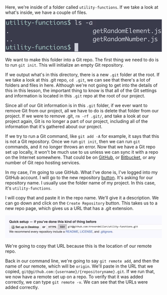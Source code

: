 Here, we're inside of a folder called `utility-functions`. If we take a look at what's inside, we have a couple of files. 

![Files inside of utility functions](../images/misc-practical-git-create-local-repos-with-git-init-files-inside-utility-functions.png)

We want to make this folder into a Git repo. The first thing we need to do is to run `git init`. This will initialize an empty Git repository.

If we output what's in this directory, there is a new `.git` folder at the root. If we take a look at this .git repo, `cd .git`, we can see that there's a lot of folders and files in here. Although we're not going to get into the details of this in this lesson, the important thing to know is that all of the Git settings and information is located in this `.git` repo at the root of our project.

Since all of our Git information is in this `.git` folder, if we ever want to remove Git from our project, all we have to do is delete that folder from our project. If we were to remove .git, `rm -rf .git/`, and take a look at our project again, Git is no longer a part of our project, including all of the information that it's gathered about our project.

If we try to run a Git command, like `git add -A` for example, it says that this is not a Git repository. Once we run `git init`, then we can run `git` commands, and it no longer throws an error. Now that we have a Git repo set up locally, it won't be much use to us unless we can sync it with a repo on the Internet somewhere. That could be on [GitHub](https://github.com), or [Bitbucket](https://bitbucket.org), or any number of Git repo hosting services.

In my case, I'm going to use GitHub. What I've done is, I've logged into my GitHub account. I will go to the new repository [button](https://github.com/new). It's asking for our repository name. I usually use the folder name of my project. In this case, it's `utility-functions`.

I will copy that and paste it in the repo name. We'll give it a description. We can go down and click on the `Create Repository` button. This takes us to a new repo page, which gives us a URL that has a .git extension. 

![URL with a .git extension](../images/misc-practical-git-create-local-repos-with-git-init-git-url.png)

We're going to copy that URL because this is the location of our remote repo.

Back in our command line, we're going to say `git remote add`, and then the name of our remote, which will be `origin`. We'll paste in the URL that we copied, `git@github.com:{username}/{repositoryname}.git`. If we run that, we now have a remote set up on a repo. To verify that it was added correctly, we can type `git remote -v`. We can see that the URLs were added correctly.